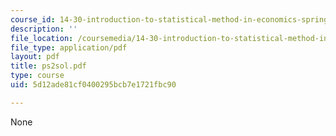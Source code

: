 ```yaml
---
course_id: 14-30-introduction-to-statistical-method-in-economics-spring-2006
description: ''
file_location: /coursemedia/14-30-introduction-to-statistical-method-in-economics-spring-2006/5d12ade81cf0400295bcb7e1721fbc90_ps2sol.pdf
file_type: application/pdf
layout: pdf
title: ps2sol.pdf
type: course
uid: 5d12ade81cf0400295bcb7e1721fbc90

---
```

None